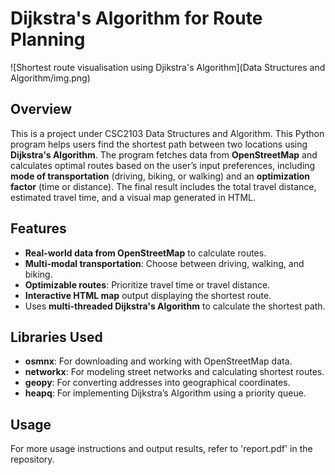 # Dijkstra's Algorithm for Route Planning
![Shortest route visualisation using Djikstra's Algorithm](Data Structures and Algorithm/img.png)
## Overview

This is a project under CSC2103 Data Structures and Algorithm. This Python program helps users find the shortest path between two locations using **Dijkstra's Algorithm**. The program fetches data from **OpenStreetMap** and calculates optimal routes based on the user’s input preferences, including **mode of transportation** (driving, biking, or walking) and an **optimization factor** (time or distance). The final result includes the total travel distance, estimated travel time, and a visual map generated in HTML.

## Features

- **Real-world data from OpenStreetMap** to calculate routes.
- **Multi-modal transportation**: Choose between driving, walking, and biking.
- **Optimizable routes**: Prioritize travel time or travel distance.
- **Interactive HTML map** output displaying the shortest route.
- Uses **multi-threaded Dijkstra's Algorithm** to calculate the shortest path.
  
## Libraries Used

- **osmnx**: For downloading and working with OpenStreetMap data.
- **networkx**: For modeling street networks and calculating shortest routes.
- **geopy**: For converting addresses into geographical coordinates.
- **heapq**: For implementing Dijkstra’s Algorithm using a priority queue.

## Usage

For more usage instructions and output results, refer to 'report.pdf' in the repository.

